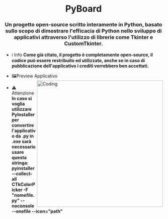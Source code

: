 <h1 align="center"> PyBoard</h1>
<h3 align="center">Un progetto open-source scritto interamente in Python, basato sullo scopo di dimostrare l'efficacia di Python nello sviluppo di applicativi attraverso l'utilizzo di librerie come Tkinter e CustomTkinter.</h3>

- ℹ️ Info **Come già citato, il progetto è completamente open-source, il codice può essere restribuito ed utilizzato, anche se in caso di pubblicazione dell'applicativo i crediti verrebbero ben accettati.**

- 🖼️Preview Applicativo <img align="right" alt="Coding" width="400" src="https://i.imgur.com/t6ucFDC.png">

- ⚠️ Attenzione **In caso si voglia utilizzare PyInstaller per convertire l'applicativo da .py in .exe sarà necessario usare questa stringa:**
**pyinstaller --collect-all CTkColorPicker -F "nomefile.py" --noconsole --onefile --icon="path"**

<p align="left">
</p>
